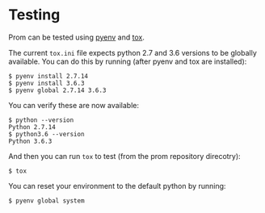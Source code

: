# Testing

Prom can be tested using [pyenv](https://github.com/pyenv/pyenv) and [tox](https://github.com/tox-dev/tox). 

The current `tox.ini` file expects python 2.7 and 3.6 versions to be globally available. You can do this by running (after pyenv and tox are installed):

    $ pyenv install 2.7.14
    $ pyenv install 3.6.3
    $ pyenv global 2.7.14 3.6.3
    
You can verify these are now available:

    $ python --version
    Python 2.7.14
    $ python3.6 --version
    Python 3.6.3
    
And then you can run `tox` to test (from the prom repository direcotry):

	$ tox

You can reset your environment to the default python by running:

	$ pyenv global system
